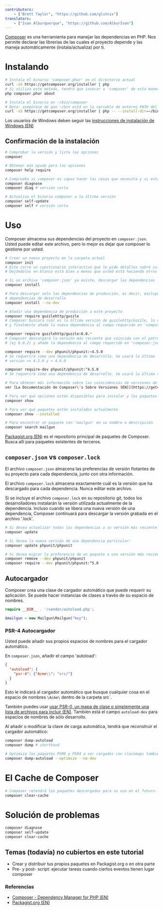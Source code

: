 ```yaml
---
contributors:
    - ["Brett Taylor", "https://github.com/glutnix"]
translators:
    - ["Ivan Alburquerque", "https://github.com/AlburIvan"]
---
```


[Composer](https://getcomposer.org/) es una herramienta para manejar las dependencias en PHP. Nos permite declarar las librerías de las cuales el proyecto depende y las maneja automáticamente (instala/actualiza) por ti.

# Instalando

```sh
# Instala el binario 'composer.phar' en el directorio actual
curl -sS https://getcomposer.org/installer | php
# Si utiliza este método, tendrá que invocar a 'composer' de esta manera:
php composer.phar about

# Instala el binario en ~/bin/composer
# Nota: asegúrese de que ~/bin está en la variable de entorno PATH del shell
curl -sS https://getcomposer.org/installer | php -- --install-dir=~/bin --filename=composer
```

Los usuarios de Windows deben seguir las [instrucciones de instalación de Windows (EN)](https://getcomposer.org/doc/00-intro.md#installation-windows)

## Confirmación de la instalación

```sh
# Comprobar la versión y lista las opciones
composer

# Obtener más ayuda para las opciones
composer help require

# Comprueba si composer es capaz hacer las cosas que necesita y si está actualizado
composer diagnose
composer diag # versión corta

# Actualiza el binario composer a la última versión
composer self-update
composer self # versión corta
```

# Uso

Composer almacena sus dependencias del proyecto en `composer.json`. Usted puede editar este archivo, pero lo mejor es dejar que composer lo gestione por usted.

```sh
# Crear un nuevo proyecto en la carpeta actual
composer init
# Este corre un cuestionario interactivo que le pide detalles sobre su proyecto. 
# Dejándolos en blanco está bien a menos que usted está haciendo otros proyectos que dependen de éste.

# Si un archivo 'composer.json' ya existe, descargar las dependencias
composer install

# Para descargar solo las dependencias de producción, es decir, excluyendo las 
# dependencias de desarrollo
composer install --no-dev

# Añadir una dependencia de producción a este proyecto
composer require guzzlehttp/guzzle
# Composer buscará cuál es la última versión de guzzlehttp/Guzzle, lo descarga,
# y finalmente añade la nueva dependencia al campo requerido en 'composer.json'.

composer require guzzlehttp/guzzle:6.0.*
# Composer descargará la versión más reciente que coincida con el patrón 
# (ej 6.0.2) y añade la dependencia al campo requerido en 'composer.json'.

composer require --dev phpunit/phpunit:~4.5.0
# Se requerirá como una dependencia de desarrollo. Se usará la última 
# versión >= 4.5.0 y < 4.6.0

composer require-dev phpunit/phpunit:^4.5.0
# Se requerirá como una dependencia de desarrollo. Se usará la última versión >= 4.5.0 y <  5.0

# Para obtener más información sobre las coincidencias de versiones de Composer, 
ver [La Documentación de Composer\'s Sobre Versiones (EN)](https://getcomposer.org/doc/articles/versions.md)

# Para ver qué opciones están disponibles para instalar y los paquetes instalados actualmente  
composer show

# Para ver qué paquetes están instalados actualmente
composer show --installed

# Para encontrar un paquete con 'mailgun' en su nombre o descripción
composer search mailgun
```

[Packagist.org (EN)](https://packagist.org/) es el repositorio principal de paquetes de Composer. Busca allí para paquetes existentes de terceros.

## `composer.json` vs `composer.lock`

El archivo `composer.json` almacena las preferencias de versión flotantes de su proyecto para cada dependencia, junto con otra información.

El archivo `composer.lock` almacena exactamente cuál es la versión que ha descargado para cada dependencia. Nunca editar este archivo.

Si se incluye el archivo `composer.lock` en su repositorio git, todos los desarrolladores instalarán la versión utilizada actualmente de la dependencia. Incluso cuando se libera una nueva versión de una dependencia, Composer continuará para descargar la versión grabada en el archivo '.lock'.

```sh
# Si desea actualizar todas las dependencias a su versión más reciente aún que coincidan con sus preferencias versión
composer update

# Si desea la nueva versión de una dependencia particular:
composer update phpunit/phpunit

# Si desea migrar la preferencia de un paquete a una versión más reciente, puede que tenga que quitar primero el paquete de más antiguo y sus dependencias.
composer remove --dev phpunit/phpunit
composer require --dev phpunit/phpunit:^5.0
```

## Autocargador

Composer crea una clase de cargador automático que puede requerir su aplicación. Se puede hacer instancias de clases a través de su espacio de nombres.

```php
require __DIR__ . '/vendor/autoload.php';

$mailgun = new Mailgun\Mailgun("key");
```

### PSR-4 Autocargador

Usted puede añadir sus propios espacios de nombres para el cargador automático.

En `composer.json`, añadir el campo 'autoload':

```json
{
  "autoload": {
    "psr-4": {"Acme\\": "src/"}
  }
}
```

Esto le indicará al cargador automático que busque cualquier cosa en el espacio de nombres `\Acme\` dentro de la carpeta src`.

También puedes usar [usar PSR-0, un mapa de clase o simplemente una lista de archivos para incluir (EN)](https://getcomposer.org/doc/04-schema.md#autoload). También está el campo `autoload-dev` para espacios de nombres de sólo desarrollo.

Al añadir o modificar la clave de carga automática, tendrá que reconstruir el cargador automático:

```sh
composer dump-autoload
composer dump # shorthand

# Optimiza los paquetes PSR0 y PSR4 a ser cargados con classmaps también. Es lento para correr, pero mejora el rendimiento en producción.
composer dump-autoload --optimize --no-dev
```

# El Cache de Composer

```sh
# Composer retendrá los paquetes descargados para su uso en el futuro. Puede removerlos con:
composer clear-cache
```

# Solución de problemas

```sh
composer diagnose
composer self-update
composer clear-cache
```

## Temas (todavía) no cubiertos en este tutorial

* Crear y distribuir tus propios paquetes en Packagist.org o en otra parte
* Pre- y post- script: ejecutar tareas cuando ciertos eventos tienen lugar composer

### Referencias

* [Composer - Dependency Manager for PHP (EN)](https://getcomposer.org/)
* [Packagist.org (EN)](https://packagist.org/)
